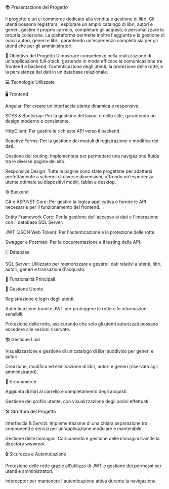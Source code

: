 📚 Presentazione del Progetto

Il progetto è un e-commerce dedicato alla vendita e gestione di libri. Gli utenti possono registrarsi, esplorare un ampio catalogo di libri, autori e generi, gestire il proprio carrello, completare gli acquisti, e personalizzare la propria collezione. La piattaforma permette inoltre l'aggiunta e la gestione di nuovi autori, generi e libri, garantendo un'esperienza completa sia per gli utenti che per gli amministratori.


🎯 Obiettivo del Progetto
Dimostrare competenze nella realizzazione di un'applicazione full-stack, gestendo in modo efficace la comunicazione tra frontend e backend, l'autenticazione degli utenti, la protezione delle rotte, e la persistenza dei dati in un database relazionale.


💻 Tecnologie Utilizzate


🖥️ Frontend

Angular: Per creare un'interfaccia utente dinamica e responsive.

SCSS & Bootstrap: Per la gestione del layout e dello stile, garantendo un design moderno e consistente.

HttpClient: Per gestire le richieste API verso il backend.

Reactive Forms: Per la gestione dei moduli di registrazione e modifica dei dati.

Gestione del routing: Implementata per permettere una navigazione fluida tra le diverse pagine del sito.

Responsive Design: Tutte le pagine sono state progettate per adattarsi perfettamente a schermi di diverse dimensioni, offrendo un'esperienza utente ottimale su dispositivi mobili, tablet e desktop.


⚙️ Backend

C# e ASP.NET Core: Per gestire la logica applicativa e fornire le API necessarie per il funzionamento del frontend.

Entity Framework Core: Per la gestione dell'accesso ai dati e l'interazione con il database SQL Server.

JWT (JSON Web Token): Per l'autenticazione e la protezione delle rotte.

Swagger e Postman: Per la documentazione e il testing delle API.


🗄️ Database

SQL Server: Utilizzato per memorizzare e gestire i dati relativi a utenti, libri, autori, generi e transazioni d'acquisto.


🚀 Funzionalità Principali



👤 Gestione Utente

Registrazione e login degli utenti.

Autenticazione tramite JWT per proteggere le rotte e le informazioni sensibili.

Protezione delle rotte, assicurando che solo gli utenti autorizzati possano accedere alle sezioni riservate.


📚 Gestione Libri

Visualizzazione e gestione di un catalogo di libri suddiviso per generi e autori.

Creazione, modifica ed eliminazione di libri, autori e generi (riservata agli amministratori).


🛒 E-commerce

Aggiunta di libri al carrello e completamento degli acquisti.

Gestione del profilo utente, con visualizzazione degli ordini effettuati.


🛠️ Struttura del Progetto

Interfaccia & Servizi: Implementazione di una chiara separazione tra componenti e servizi per un'applicazione modulare e mantenibile.

Gestione delle Immagini: Caricamento e gestione delle immagini tramite la directory wwwroot.


🔒 Sicurezza e Autenticazione

Protezione delle rotte grazie all'utilizzo di JWT e gestione dei permessi per utenti e amministratori.

Interceptor per mantenere l'autenticazione attiva durante la navigazione.
